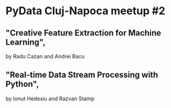 # PyData Cluj-Napoca meetup #2

## "Creative Feature Extraction for Machine Learning",
 by Radu Cazan and Andrei Bacu

## "Real-time Data Stream Processing with Python", 
by Ionut Hedesiu and Razvan Stamp

